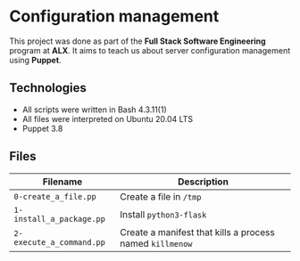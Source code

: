 # Configuration management
This project was done as part of the **Full Stack Software Engineering** program at **ALX**. It aims to teach us about server configuration management using **Puppet**.

## Technologies
* All scripts were written in Bash 4.3.11(1)
* All files were interpreted on Ubuntu 20.04 LTS
* Puppet 3.8

## Files

| Filename | Description |
| -------- | ----------- |
| `0-create_a_file.pp` | Create a file in `/tmp` |
| `1-install_a_package.pp` | Install `python3-flask` |
| `2-execute_a_command.pp` | Create a manifest that kills a process named `killmenow` |
